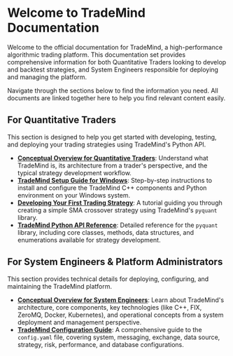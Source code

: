 # Welcome to TradeMind Documentation

Welcome to the official documentation for TradeMind, a high-performance algorithmic trading platform. This documentation set provides comprehensive information for both Quantitative Traders looking to develop and backtest strategies, and System Engineers responsible for deploying and managing the platform.

Navigate through the sections below to find the information you need. All documents are linked together here to help you find relevant content easily.

## For Quantitative Traders

This section is designed to help you get started with developing, testing, and deploying your trading strategies using TradeMind's Python API.

*   **[Conceptual Overview for Quantitative Traders](Concep_QT.md)**: Understand what TradeMind is, its architecture from a trader's perspective, and the typical strategy development workflow.
*   **[TradeMind Setup Guide for Windows](Setup_guide.md)**: Step-by-step instructions to install and configure the TradeMind C++ components and Python environment on your Windows system.
*   **[Developing Your First Trading Strategy](First_strat.md)**: A tutorial guiding you through creating a simple SMA crossover strategy using TradeMind's `pyquant` library.
*   **[TradeMind Python API Reference](API_ref.md)**: Detailed reference for the `pyquant` library, including core classes, methods, data structures, and enumerations available for strategy development.

## For System Engineers & Platform Administrators

This section provides technical details for deploying, configuring, and maintaining the TradeMind platform.

*   **[Conceptual Overview for System Engineers](Concep_SE.md)**: Learn about TradeMind's architecture, core components, key technologies (like C++, FIX, ZeroMQ, Docker, Kubernetes), and operational concepts from a system deployment and management perspective.
*   **[TradeMind Configuration Guide](Config_guide.md)**: A comprehensive guide to the `config.yaml` file, covering system, messaging, exchange, data source, strategy, risk, performance, and database configurations.
